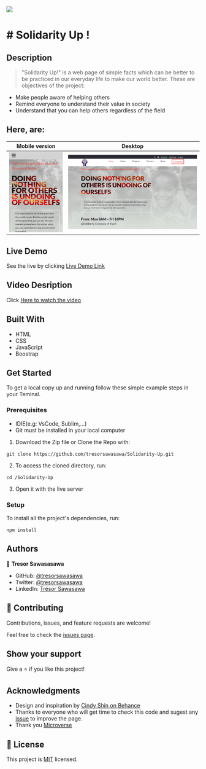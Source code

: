 


![](https://img.shields.io/badge/Microverse-blueviolet)

# # Solidarity Up !

## Description

> "Solidarity Up!" is a web page of simple facts which can be better to be practiced in our everyday life to make our world better. 
> These are objectives of the project:
- Make people aware of helping others
- Remind everyone to understand their value in society
- Understand that you can help others regardless of the field

## Here, are: 

Mobile version | Desktop
---------------------- | ------------------------------
![Mobile_screenshot](./images/Mobile.png) | ![DEsktop_screenshot](./images/Desktop.png)

## Live Demo

See the live by clicking [Live Demo Link](https://tresorsawasawa.github.io/Solidarity-Up/)

## Video Desription

Click [Here to watch the video](https://www.loom.com/share/ff77b28de94849ef80f783d7f6466c71)

## Built With

- HTML
- CSS
- JavaScript
- Boostrap

## Get Started

To get a local copy up and running follow these simple example steps in your Teminal.

### Prerequisites
- IDIE(e.g: VsCode, Sublim,...)
- Git must be installed in your local computer

1. Download the Zip file or Clone the Repo with: 
```
git clone https://github.com/tresorsawasawa/Solidarity-Up.git
```
2. To access the cloned directory, run:
```
cd /Solidarity-Up
```
3. Open it with the live server

### Setup

To install all the project's dependencies, run:
```
npm install
```

## Authors

👤 **Tresor Sawasasawa**

- GitHub: [@tresorsawasawa](https://github.com/tresorsawasawa)
- Twitter: [@tresorsawasawa](https://twitter.com/TresorSawasawa)
- LinkedIn: [Trésor Sawasawa](https://www.linkedin.com/in/tresor-sawasawa/)

## 🤝 Contributing

Contributions, issues, and feature requests are welcome!

Feel free to check the [issues page](../../issues/).

## Show your support

Give a ⭐️ if you like this project!

## Acknowledgments

- Design and inspiration by [Cindy Shin on Behance](https://www.behance.net/gallery/29845175/CC-Global-Summit-2015)
- Thanks to everyone who will get time to check this code and sugest any [issue](https://github.com/tresorsawasawa/MyPortfolio/issues) to improve the page.
- Thank you [Microverse](https://www.microverse.org/)

## 📝 License

This project is [MIT](./MIT.md) licensed.
